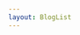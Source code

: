 ```yaml
---
layout: BlogList
---
```


<script setup>
import BlogList from '../.vitepress/components/BlogList.vue'
</script>

<BlogList />
